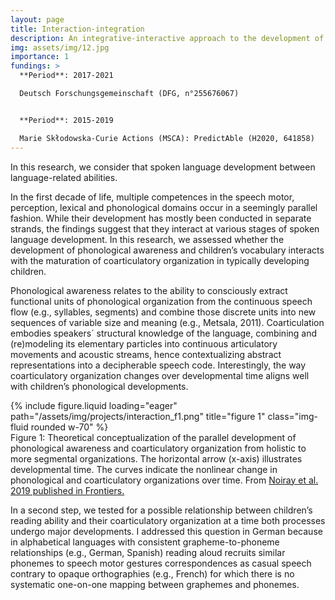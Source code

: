 ```yaml
---
layout: page
title: Interaction-integration
description: An integrative-interactive approach to the development of spoken language fluency
img: assets/img/12.jpg
importance: 1
fundings: >
  **Period**: 2017-2021  

  Deutsch Forschungsgemeinschaft (DFG, n°255676067)  


  **Period**: 2015-2019  

  Marie Skłodowska-Curie Actions (MSCA): PredictAble (H2020, 641858)
---
```


In this research, we consider that spoken language development between language-related abilities.

In the first decade of life, multiple competences in the speech motor, perception, lexical and phonological domains occur in a seemingly parallel fashion. While their development has mostly been conducted in separate strands, the findings suggest that they interact at various stages of spoken language development. In this research, we assessed whether the development of phonological awareness and children’s vocabulary interacts with the maturation of coarticulatory organization in typically developing children.

Phonological awareness relates to the ability to consciously extract functional units of phonological organization from the continuous speech flow (e.g., syllables, segments) and combine those discrete units into new sequences of variable size and meaning (e.g., Metsala, 2011). Coarticulation embodies speakers´ structural knowledge of the language, combining and (re)modeling its elementary particles into continuous articulatory movements and acoustic streams, hence contextualizing abstract representations into a decipherable speech code. Interestingly, the way coarticulatory organization changes over developmental time aligns well with children’s phonological developments.

<div class="row">
    <div style="max-width:800px; margin:auto;" class="">
        {% include figure.liquid loading="eager" path="/assets/img/projects/interaction_f1.png" title="figure 1" 
        class="img-fluid rounded w-70" 
        %}
    </div>
</div>
<div class="caption">
    Figure 1: Theoretical conceptualization of the parallel development of phonological awareness and coarticulatory organization from holistic to more segmental organizations. The horizontal arrow (x-axis) illustrates developmental time. The curves indicate the nonlinear change in phonological and coarticulatory organizations over time. From <a href="https://www.frontiersin.org/journals/psychology/articles/10.3389/fpsyg.2019.02777/full?utm_source=Email_to_authors_&utm_medium=Email&utm_content=T1_11.5e1_author&utm_campaign=Email_publication&field=&journalName=Frontiers_in_Psychology&id=470799">Noiray et al. 2019 published in Frontiers.</a>
</div>

In a second step, we tested for a possible relationship between children’s reading ability and their coarticulatory organization at a time both processes undergo major developments. I addressed this question in German because in alphabetical languages with consistent grapheme-to-phoneme relationships (e.g., German, Spanish) reading aloud recruits similar phonemes to speech motor gestures correspondences as casual speech contrary to opaque orthographies (e.g., French) for which there is no systematic one-on-one mapping between graphemes and phonemes.
